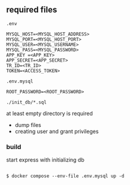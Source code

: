 ## required files

`.env`

```
MYSQL_HOST=<MYSQL_HOST_ADDRESS>
MYSQL_PORT=<MYSQL_HOST_PORT>
MYSQL_USER=<MYSQL_USERNAME>
MYSQL_PASS=<MYSQL_PASSWORD>
APP_KEY =<APP_KEY>
APP_SECRET=<APP_SECRET>
TR_ID=<TR_ID>
TOKEN=<ACCESS_TOKEN>
```

`.env.mysql`

```
ROOT_PASSWORD=<ROOT_PASSWORD>
```

`./init_db/*.sql`

at least empty directory is required

- dump files
- creating user and grant privileges

### build

start express with initializing db

```

$ docker compose --env-file .env.mysql up -d

```
